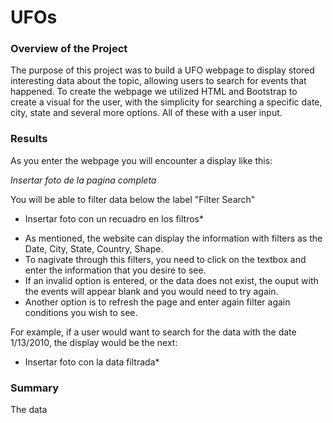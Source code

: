# UFOs

### Overview of the Project

The purpose of this project was to build a UFO webpage to display stored interesting data about the topic, allowing users to search for events that happened. To create the webpage we utilized HTML and Bootstrap to create a visual for the user, with the simplicity for searching a specific date, city, state and several more options. All of these with a user input. 

### Results

As you enter the webpage you will encounter a display like this: 

*Insertar foto de la pagina completa*

You will be able to filter data below the label "Filter Search"

* Insertar foto con un recuadro en los filtros*

- As mentioned, the website can display the information with filters as the Date, City, State, Country, Shape.
- To nagivate through this filters, you need to click on the textbox and enter the information that you desire to see. 
- If an invalid option is entered, or the data does not exist, the ouput with the events will appear blank and you would need to try again. 
- Another option is to refresh the page and enter again filter again conditions you wish to see. 

For example, if a user would want to search for the data with the date 1/13/2010, the display would be the next:

* Insertar foto con la data filtrada*

### Summary 

The data 



